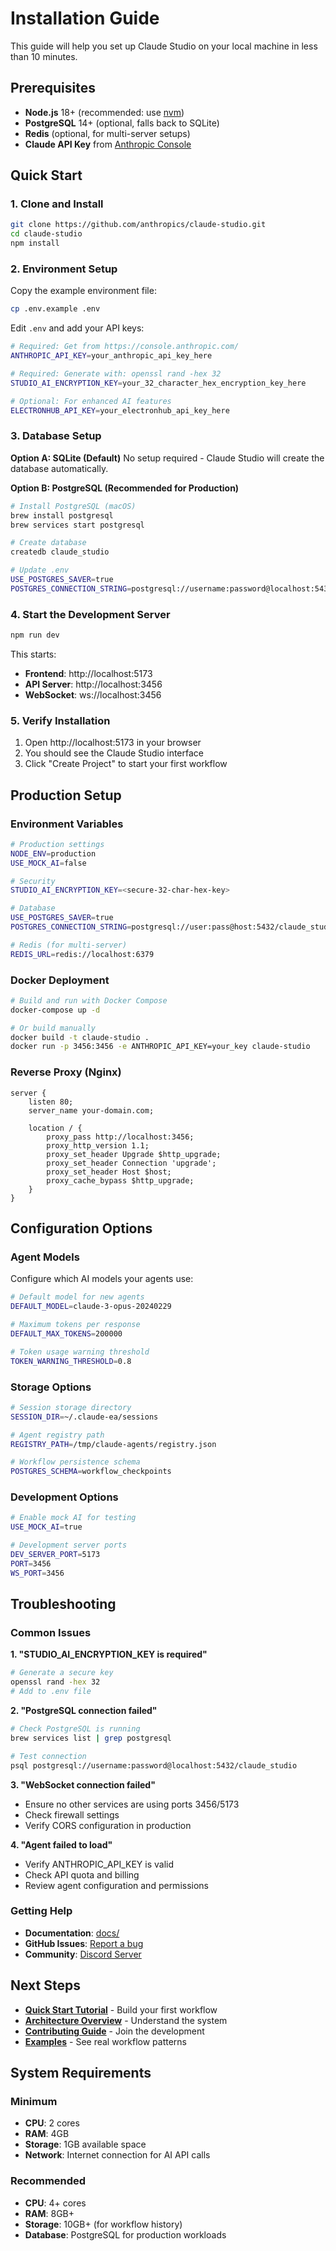 # Installation Guide

This guide will help you set up Claude Studio on your local machine in less than 10 minutes.

## Prerequisites

- **Node.js** 18+ (recommended: use [nvm](https://github.com/nvm-sh/nvm))
- **PostgreSQL** 14+ (optional, falls back to SQLite)
- **Redis** (optional, for multi-server setups)
- **Claude API Key** from [Anthropic Console](https://console.anthropic.com/)

## Quick Start

### 1. Clone and Install

```bash
git clone https://github.com/anthropics/claude-studio.git
cd claude-studio
npm install
```

### 2. Environment Setup

Copy the example environment file:

```bash
cp .env.example .env
```

Edit `.env` and add your API keys:

```bash
# Required: Get from https://console.anthropic.com/
ANTHROPIC_API_KEY=your_anthropic_api_key_here

# Required: Generate with: openssl rand -hex 32
STUDIO_AI_ENCRYPTION_KEY=your_32_character_hex_encryption_key_here

# Optional: For enhanced AI features
ELECTRONHUB_API_KEY=your_electronhub_api_key_here
```

### 3. Database Setup

**Option A: SQLite (Default)**
No setup required - Claude Studio will create the database automatically.

**Option B: PostgreSQL (Recommended for Production)**

```bash
# Install PostgreSQL (macOS)
brew install postgresql
brew services start postgresql

# Create database
createdb claude_studio

# Update .env
USE_POSTGRES_SAVER=true
POSTGRES_CONNECTION_STRING=postgresql://username:password@localhost:5432/claude_studio
```

### 4. Start the Development Server

```bash
npm run dev
```

This starts:

- **Frontend**: http://localhost:5173
- **API Server**: http://localhost:3456
- **WebSocket**: ws://localhost:3456

### 5. Verify Installation

1. Open http://localhost:5173 in your browser
2. You should see the Claude Studio interface
3. Click "Create Project" to start your first workflow

## Production Setup

### Environment Variables

```bash
# Production settings
NODE_ENV=production
USE_MOCK_AI=false

# Security
STUDIO_AI_ENCRYPTION_KEY=<secure-32-char-hex-key>

# Database
USE_POSTGRES_SAVER=true
POSTGRES_CONNECTION_STRING=postgresql://user:pass@host:5432/claude_studio

# Redis (for multi-server)
REDIS_URL=redis://localhost:6379
```

### Docker Deployment

```bash
# Build and run with Docker Compose
docker-compose up -d

# Or build manually
docker build -t claude-studio .
docker run -p 3456:3456 -e ANTHROPIC_API_KEY=your_key claude-studio
```

### Reverse Proxy (Nginx)

```nginx
server {
    listen 80;
    server_name your-domain.com;

    location / {
        proxy_pass http://localhost:3456;
        proxy_http_version 1.1;
        proxy_set_header Upgrade $http_upgrade;
        proxy_set_header Connection 'upgrade';
        proxy_set_header Host $host;
        proxy_cache_bypass $http_upgrade;
    }
}
```

## Configuration Options

### Agent Models

Configure which AI models your agents use:

```bash
# Default model for new agents
DEFAULT_MODEL=claude-3-opus-20240229

# Maximum tokens per response
DEFAULT_MAX_TOKENS=200000

# Token usage warning threshold
TOKEN_WARNING_THRESHOLD=0.8
```

### Storage Options

```bash
# Session storage directory
SESSION_DIR=~/.claude-ea/sessions

# Agent registry path
REGISTRY_PATH=/tmp/claude-agents/registry.json

# Workflow persistence schema
POSTGRES_SCHEMA=workflow_checkpoints
```

### Development Options

```bash
# Enable mock AI for testing
USE_MOCK_AI=true

# Development server ports
DEV_SERVER_PORT=5173
PORT=3456
WS_PORT=3456
```

## Troubleshooting

### Common Issues

**1. "STUDIO_AI_ENCRYPTION_KEY is required"**

```bash
# Generate a secure key
openssl rand -hex 32
# Add to .env file
```

**2. "PostgreSQL connection failed"**

```bash
# Check PostgreSQL is running
brew services list | grep postgresql

# Test connection
psql postgresql://username:password@localhost:5432/claude_studio
```

**3. "WebSocket connection failed"**

- Ensure no other services are using ports 3456/5173
- Check firewall settings
- Verify CORS configuration in production

**4. "Agent failed to load"**

- Verify ANTHROPIC_API_KEY is valid
- Check API quota and billing
- Review agent configuration and permissions

### Getting Help

- **Documentation**: [docs/](./docs/)
- **GitHub Issues**: [Report a bug](https://github.com/anthropics/claude-studio/issues)
- **Community**: [Discord Server](https://discord.gg/claude-studio)

## Next Steps

- **[Quick Start Tutorial](./quick-start.md)** - Build your first workflow
- **[Architecture Overview](./architecture.md)** - Understand the system
- **[Contributing Guide](../CONTRIBUTING.md)** - Join the development
- **[Examples](../examples/)** - See real workflow patterns

## System Requirements

### Minimum

- **CPU**: 2 cores
- **RAM**: 4GB
- **Storage**: 1GB available space
- **Network**: Internet connection for AI API calls

### Recommended

- **CPU**: 4+ cores
- **RAM**: 8GB+
- **Storage**: 10GB+ (for workflow history)
- **Database**: PostgreSQL for production workloads
